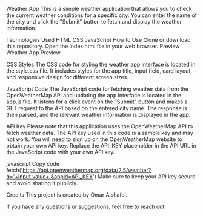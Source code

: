 Weather App
This is a simple weather application that allows you to check the current weather conditions for a specific city. You can enter the name of the city and click the "Submit" button to fetch and display the weather information.

Technologies Used
HTML
CSS
JavaScript
How to Use
Clone or download this repository.
Open the index.html file in your web browser.
Preview
Weather App Preview

CSS Styles
The CSS code for styling the weather app interface is located in the style.css file. It includes styles for the app title, input field, card layout, and responsive design for different screen sizes.

JavaScript Code
The JavaScript code for fetching weather data from the OpenWeatherMap API and updating the app interface is located in the app.js file. It listens for a click event on the "Submit" button and makes a GET request to the API based on the entered city name. The response is then parsed, and the relevant weather information is displayed in the app.

API Key
Please note that this application uses the OpenWeatherMap API to fetch weather data. The API key used in this code is a sample key and may not work. You will need to sign up on the OpenWeatherMap website to obtain your own API key. Replace the API_KEY placeholder in the API URL in the JavaScript code with your own API key.

javascript
Copy code
fetch('https://api.openweathermap.org/data/2.5/weather?q='+input.value+'&appid=API_KEY')
Make sure to keep your API key secure and avoid sharing it publicly.

Credits
This project is created by Omar Alshafei.

If you have any questions or suggestions, feel free to reach out.